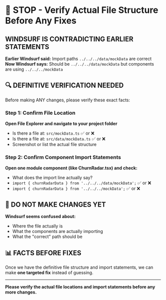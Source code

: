 # 🛑 STOP - Verify Actual File Structure Before Any Fixes

## WINDSURF IS CONTRADICTING EARLIER STATEMENTS

**Earlier Windsurf said:** Import paths `../../../data/mockData` are correct  
**Now Windsurf says:** Should be `../../../data/mockData` but components are using `../../../mockData`

## 🔍 DEFINITIVE VERIFICATION NEEDED

Before making ANY changes, please verify these exact facts:

### Step 1: Confirm File Location

**Open File Explorer and navigate to your project folder**

- Is there a file at: `src/mockData.ts` ✅ or ❌
- Is there a file at: `src/data/mockData.ts` ✅ or ❌
- Screenshot or list the actual file structure

### Step 2: Confirm Component Import Statements

**Open one module component (like ChurnRadar.tsx) and check:**

- What does the import line actually say?
- `import { churnRadarData } from '../../../data/mockData';` ✅ or ❌
- `import { churnRadarData } from '../../../mockData';` ✅ or ❌

## 🚫 DO NOT MAKE CHANGES YET

**Windsurf seems confused about:**

- Where the file actually is
- What the components are actually importing
- What the "correct" path should be

## 📊 FACTS BEFORE FIXES

Once we have the definitive file structure and import statements, we can make **one targeted fix** instead of guessing.

---

**Please verify the actual file locations and import statements before any more changes.**